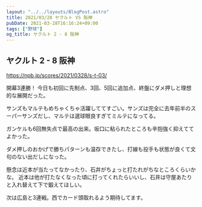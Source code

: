 ```yaml
---
layout: "../../layouts/BlogPost.astro"
title: 2021/03/28 ヤクルト VS 阪神
pubDate: 2021-03-28T16:16:24+09:00
tags: ["野球"]
og_title: ヤクルト 2 - 8 阪神
---
```


## ヤクルト 2 - 8 阪神

https://npb.jp/scores/2021/0328/s-t-03/


開幕3連勝！ 今日も初回に先制点、3回、5回に追加点、終盤にダメ押しと理想的な展開だった。

サンズもマルテもめちゃくちゃ活躍しててすごい。サンズは完全に去年前半のスーパーサンズだし、マルテは選球眼良すぎてミルテになってる。

ガンケルも6回無失点で最高の出来。坂口に粘られたところも辛抱強く抑えててよかった。

ダメ押しのおかげで勝ちパターンも温存できたし、打線も投手も状態が良くて文句のない出だしになった。

懸念は近本が当たってなかったり、石井がちょっと打たれがちなところくらいかな。
近本は他が打たなくなった頃に打ってくれたらいいし、石井は守屋あたりと入れ替えて下で鍛えてほしい。

次は広島と3連戦。西でカード頭取れるよう期待してます。